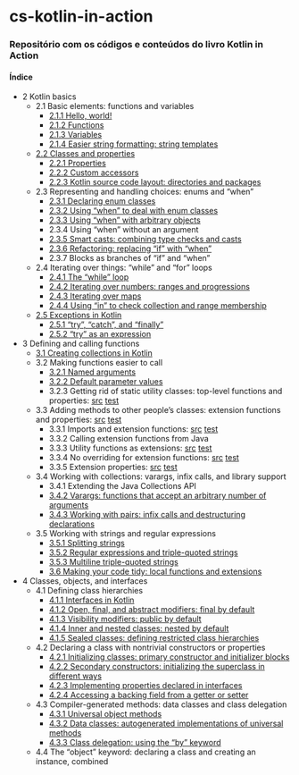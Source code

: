 # cs-kotlin-in-action

### Repositório com os códigos e conteúdos do livro Kotlin in Action

#### Índice

* 2 Kotlin basics
   * 2.1 Basic elements: functions and variables
       * [2.1.1 Hello, world!](src/main/kotlin/ch2/helloWorld.kt)
       * [2.1.2 Functions](src/test/kotlin/ch2/functions.kt)
       * [2.1.3 Variables](src/test/kotlin/ch2/variables.kt)
       * [2.1.4 Easier string formatting: string templates](src/test/kotlin/ch2/stringTemplates.kt)
   * [2.2 Classes and properties](src/test/kotlin/ch2/classes.kt)
       * [2.2.1 Properties](src/test/kotlin/ch2/classes.kt)
       * [2.2.2 Custom accessors](src/test/kotlin/ch2/customAccessors.kt)
       * [2.2.3 Kotlin source code layout: directories and packages](src/main/kotlin/ch2/geometryShapes.kt)
   * 2.3 Representing and handling choices: enums and “when”
       * [2.3.1 Declaring enum classes](src/test/kotlin/ch2/enumWhen.kt)
       * [2.3.2 Using “when” to deal with enum classes](src/test/kotlin/ch2/enumWhen.kt)
       * [2.3.3 Using “when” with arbitrary objects](src/test/kotlin/ch2/enumWhen.kt)
       * 2.3.4 Using “when” without an argument
       * [2.3.5 Smart casts: combining type checks and casts](src/test/kotlin/ch2/smartCast.kt)
       * [2.3.6 Refactoring: replacing “if” with “when”](src/test/kotlin/ch2/smartCast.kt)
       * 2.3.7 Blocks as branches of “if” and “when”
   * 2.4 Iterating over things: “while” and “for” loops
       * [2.4.1 The “while” loop](src/test/kotlin/ch2/iterating.kt)
       * [2.4.2 Iterating over numbers: ranges and progressions](src/test/kotlin/ch2/iterating.kt)
       * [2.4.3 Iterating over maps](src/test/kotlin/ch2/iterating.kt)
       * [2.4.4 Using “in” to check collection and range membership](src/test/kotlin/ch2/iterating.kt)
   * [2.5 Exceptions in Kotlin](src/test/kotlin/ch2/exceptions.kt)
       * [2.5.1 “try”, “catch”, and “finally”](src/test/kotlin/ch2/exceptions.kt)
       * [2.5.2 “try” as an expression](src/test/kotlin/ch2/exceptions.kt)
* 3 Defining and calling functions
    * [3.1 Creating collections in Kotlin](src/test/kotlin/ch3/collections.kt)
    * 3.2 Making functions easier to call
       * [3.2.1 Named arguments](src/test/kotlin/ch3/easierToCall.kt)
       * [3.2.2 Default parameter values](src/test/kotlin/ch3/easierToCall.kt)
       * 3.2.3 Getting rid of static utility classes: top-level functions and properties: [src](src/main/kotlin/ch3/strings.kt) [test](src/test/kotlin/ch3/noStaticUtils.kt)
    * 3.3 Adding methods to other people’s classes: extension functions and properties: [src](src/main/kotlin/ch3/extensions.kt) [test](src/test/kotlin/ch3/extensions.kt)
        * 3.3.1 Imports and extension functions: [src](src/main/kotlin/ch3/extensions.kt) [test](src/test/kotlin/ch3/extensions.kt)
        * 3.3.2 Calling extension functions from Java
        * 3.3.3 Utility functions as extensions: [src](src/main/kotlin/ch3/extensions.kt) [test](src/test/kotlin/ch3/extensions.kt)
        * 3.3.4 No overriding for extension functions: [src](src/main/kotlin/ch3/extensions.kt) [test](src/test/kotlin/ch3/extensions.kt)
        * 3.3.5 Extension properties: [src](src/main/kotlin/ch3/extensions.kt) [test](src/test/kotlin/ch3/extensions.kt)
    * 3.4 Working with collections: varargs, infix calls, and library support
        * 3.4.1 Extending the Java Collections API
        * [3.4.2 Varargs: functions that accept an arbitrary number of arguments](src/test/kotlin/ch3/vararg.kt)
        * [3.4.3 Working with pairs: infix calls and destructuring declarations](src/test/kotlin/ch3/infix.kt)
    * 3.5 Working with strings and regular expressions
        * [3.5.1 Splitting strings](src/test/kotlin/ch3/stringsRegex.kt)
        * [3.5.2 Regular expressions and triple-quoted strings](src/test/kotlin/ch3/stringsRegex.kt)
        * [3.5.3 Multiline triple-quoted strings](src/test/kotlin/ch3/stringsRegex.kt)
        * [3.6 Making your code tidy: local functions and extensions](src/test/kotlin/ch3/localFunctions.kt)
* 4 Classes, objects, and interfaces
    * 4.1 Defining class hierarchies
        * [4.1.1 Interfaces in Kotlin](src/test/kotlin/ch4/interfaces.kt)
        * [4.1.2 Open, final, and abstract modifiers: final by default](src/main/kotlin/ch4/modifiers.kt)
        * [4.1.3 Visibility modifiers: public by default](src/main/kotlin/ch4/modifiers.kt)
        * [4.1.4 Inner and nested classes: nested by default](src/main/kotlin/ch4/modifiers.kt)
        * [4.1.5 Sealed classes: defining restricted class hierarchies](src/main/kotlin/ch4/modifiers.kt)
    * 4.2 Declaring a class with nontrivial constructors or properties
        * [4.2.1 Initializing classes: primary constructor and initializer blocks](src/test/kotlin/ch4/declaring.kt)
        * [4.2.2 Secondary constructors: initializing the superclass in different ways](src/main/kotlin/ch4/declaring.kt)
        * [4.2.3 Implementing properties declared in interfaces](src/test/kotlin/ch4/declaring.kt)
        * [4.2.4 Accessing a backing field from a getter or setter](src/main/kotlin/ch4/modifiers.kt)
    * 4.3 Compiler-generated methods: data classes and class delegation
        * [4.3.1 Universal object methods](src/test/kotlin/ch4/dataclass.kt)
        * [4.3.2 Data classes: autogenerated implementations of universal methods](src/test/kotlin/ch4/dataclass.kt)
        * [4.3.3 Class delegation: using the “by” keyword](src/test/kotlin/ch4/delegationby.kt)
    * 4.4 The “object” keyword: declaring a class and creating an instance, combined